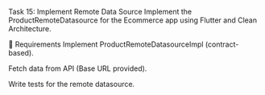 Task 15: Implement Remote Data Source
Implement the ProductRemoteDatasource for the Ecommerce app using Flutter and Clean Architecture.

📌 Requirements
Implement ProductRemoteDatasourceImpl (contract-based).

Fetch data from API (Base URL provided).

Write tests for the remote datasource.